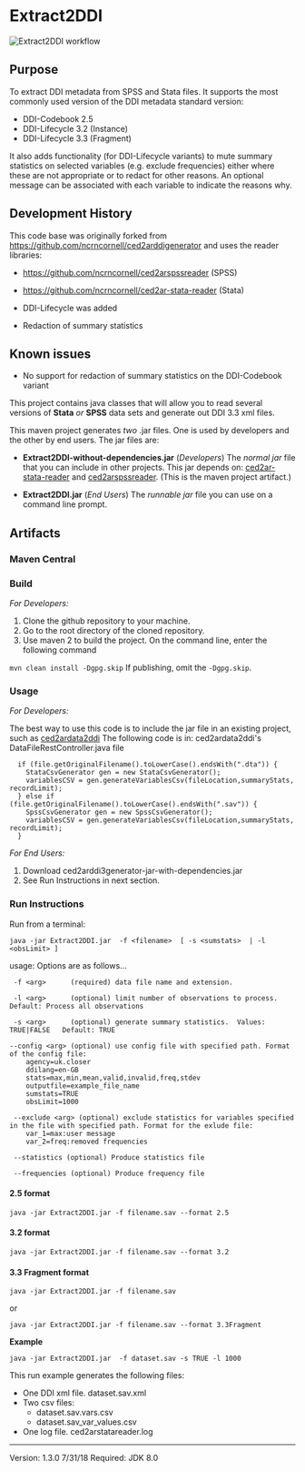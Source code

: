 # Extract2DDI

![Extract2DDI workflow](https://github.com/CLOSER-Cohorts/Extract2DDI/actions/workflows/main.yml/badge.svg)

## Purpose 

To extract DDI metadata from SPSS and Stata files. It supports the most commonly used version of the DDI metadata standard version: 
- DDI-Codebook 2.5
- DDI-Lifecycle 3.2 (Instance)
- DDI-Lifecycle 3.3 (Fragment)

It also adds functionality (for DDI-Lifecycle variants) to mute summary statistics on selected variables (e.g. exclude frequencies) either where these are not appropriate or to redact for other reasons. An optional message can be associated with each variable to indicate the reasons why.

## Development History

This code base was originally forked from https://github.com/ncrncornell/ced2arddigenerator and uses the reader libraries:
- https://github.com/ncrncornell/ced2arspssreader (SPSS)
- https://github.com/ncrncornell/ced2ar-stata-reader (Stata)

- DDI-Lifecycle was added
- Redaction of summary statistics

## Known issues

- No support for redaction of summary statistics on the DDI-Codebook variant

This project contains java classes that will allow you to read several versions of **Stata** *or* **SPSS** data sets and generate out DDI 3.3 xml files.

This maven project generates *two* .jar files.  One is used by developers and the other by end users.  The jar files are:
* **Extract2DDI-without-dependencies.jar** (*Developers*) The *normal jar* file that you can include in other projects.  This jar depends on: [ced2ar-stata-reader](https://github.com/ncrncornell/ced2ar-stata-reader) and [ced2arspssreader](https://github.com/ncrncornell/ced2arspssreader).  (This is the maven project artifact.)  

* **Extract2DDI.jar** (*End Users*) The *runnable jar* file you can use on a command line prompt.

## Artifacts


### Maven Central


### Build

*For Developers:* 
1. Clone the github repository to your machine.
2. Go to the root directory of the cloned repository.
3. Use maven 2 to build the project. On the command line, enter the following command

```mvn clean install -Dgpg.skip```
If publishing, omit the `-Dgpg.skip`.

### Usage 
*For Developers:* 

The best way to use this code is to include the jar file in an existing project, such as [ced2ardata2ddi](https://github.com/ncrncornell/ced2ardata2ddi) 
The following code is in: ced2ardata2ddi's DataFileRestController.java file
```
  if (file.getOriginalFilename().toLowerCase().endsWith(".dta")) {
    StataCsvGenerator gen = new StataCsvGenerator();
    variablesCSV = gen.generateVariablesCsv(fileLocation,summaryStats, recordLimit);
  } else if (file.getOriginalFilename().toLowerCase().endsWith(".sav")) {
    SpssCsvGenerator gen = new SpssCsvGenerator();
    variablesCSV = gen.generateVariablesCsv(fileLocation,summaryStats, recordLimit);
  }
```

*For End Users:* 
1. Download ced2arddi3generator-jar-with-dependencies.jar
2. See Run Instructions in next section.


### Run Instructions
Run from a terminal:

`java -jar Extract2DDI.jar  -f <filename>  [ -s <sumstats>  | -l <obsLimit> ]`

usage: Options are as follows...
```
 -f <arg>      (required) data file name and extension.

 -l <arg>      (optional) limit number of observations to process.   Default: Process all observations

 -s <arg>      (optional) generate summary statistics.  Values: TRUE|FALSE   Default: TRUE
 
--config <arg> (optional) use config file with specified path. Format of the config file:
    agency=uk.closer
    ddilang=en-GB
    stats=max,min,mean,valid,invalid,freq,stdev
    outputfile=example_file_name
    sumstats=TRUE
    obsLimit=1000

 --exclude <arg> (optional) exclude statistics for variables specified in the file with specified path. Format for the exlude file:
    var_1=max:user message
    var_2=freq:removed frequencies
    
 --statistics (optional) Produce statistics file
 
 --frequencies (optional) Produce frequency file
```

#### 2.5 format
`java -jar Extract2DDI.jar -f filename.sav --format 2.5`

#### 3.2 format
`java -jar Extract2DDI.jar -f filename.sav --format 3.2`

#### 3.3 Fragment format
`java -jar Extract2DDI.jar -f filename.sav`

or

`java -jar Extract2DDI.jar -f filename.sav --format 3.3Fragment`

**Example**

`java -jar Extract2DDI.jar  -f dataset.sav -s TRUE -l 1000`


This run example generates the following files:
* One DDI xml file.  dataset.sav.xml
* Two csv files:
  * dataset.sav.vars.csv
  * dataset.sav_var_values.csv
* One log file.  ced2arstatareader.log

---
Version: 1.3.0 7/31/18 Required: JDK 8.0
